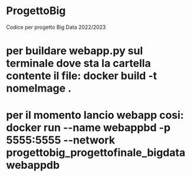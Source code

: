 # ProgettoBig
Codice per progetto Big Data 2022/2023

# per buildare webapp.py sul terminale dove sta la cartella contente il file: docker build -t nomeImage .
# per il momento lancio webapp cosi: docker run --name webappbd -p 5555:5555 --network progettobig_progettofinale_bigdata webappdb
